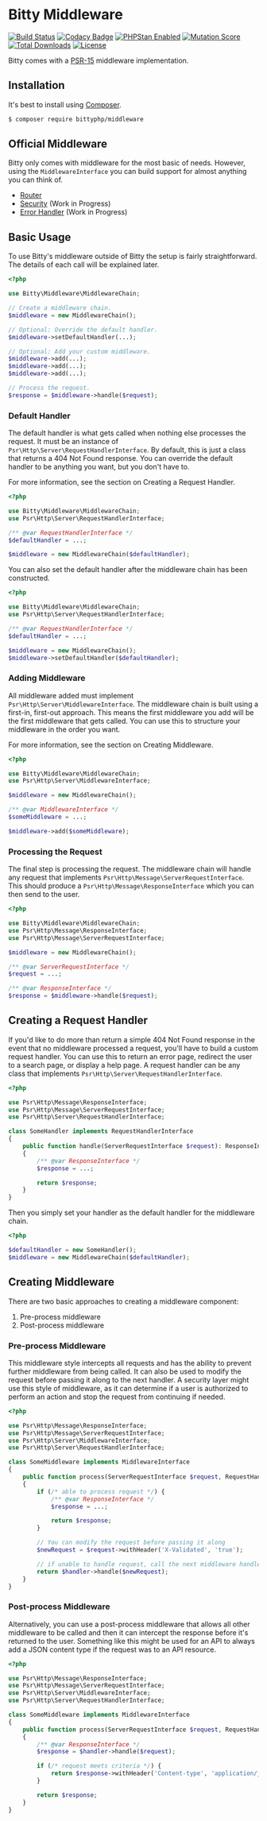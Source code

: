 # Bitty Middleware

[![Build Status](https://travis-ci.org/bittyphp/middleware.svg?branch=master)](https://travis-ci.org/bittyphp/middleware)
[![Codacy Badge](https://api.codacy.com/project/badge/Coverage/c4439e8d27304c6f96caaec42d252650)](https://www.codacy.com/app/bittyphp/middleware)
[![PHPStan Enabled](https://img.shields.io/badge/PHPStan-enabled-brightgreen.svg?style=flat)](https://github.com/phpstan/phpstan)
[![Mutation Score](https://badge.stryker-mutator.io/github.com/bittyphp/middleware/master)](https://infection.github.io)
[![Total Downloads](https://poser.pugx.org/bittyphp/middleware/downloads)](https://packagist.org/packages/bittyphp/middleware)
[![License](https://poser.pugx.org/bittyphp/middleware/license)](https://packagist.org/packages/bittyphp/middleware)

Bitty comes with a [PSR-15](https://www.php-fig.org/psr/psr-15/) middleware implementation.

## Installation

It's best to install using [Composer](https://getcomposer.org/).

```sh
$ composer require bittyphp/middleware
```

## Official Middleware

Bitty only comes with middleware for the most basic of needs. However, using the `MiddlewareInterface` you can build support for almost anything you can think of.

- [Router](https://github.com/bittyphp/router)
- [Security](https://github.com/bittyphp/security) (Work in Progress)
- [Error Handler](https://github.com/bittyphp/error-handler) (Work in Progress)

## Basic Usage

To use Bitty's middleware outside of Bitty the setup is fairly straightforward. The details of each call will be explained later.

```php
<?php

use Bitty\Middleware\MiddlewareChain;

// Create a middleware chain.
$middleware = new MiddlewareChain();

// Optional: Override the default handler.
$middleware->setDefaultHandler(...);

// Optional: Add your custom middleware.
$middleware->add(...);
$middleware->add(...);
$middleware->add(...);

// Process the request.
$response = $middleware->handle($request);
```

### Default Handler

The default handler is what gets called when nothing else processes the request. It must be an instance of `Psr\Http\Server\RequestHandlerInterface`. By default, this is just a class that returns a 404 Not Found response. You can override the default handler to be anything you want, but you don't have to.

For more information, see the section on Creating a Request Handler.

```php
<?php

use Bitty\Middleware\MiddlewareChain;
use Psr\Http\Server\RequestHandlerInterface;

/** @var RequestHandlerInterface */
$defaultHandler = ...;

$middleware = new MiddlewareChain($defaultHandler);
```

You can also set the default handler after the middleware chain has been constructed.

```php
<?php

use Bitty\Middleware\MiddlewareChain;
use Psr\Http\Server\RequestHandlerInterface;

/** @var RequestHandlerInterface */
$defaultHandler = ...;

$middleware = new MiddlewareChain();
$middleware->setDefaultHandler($defaultHandler);
```

### Adding Middleware

All middleware added must implement `Psr\Http\Server\MiddlewareInterface`. The middleware chain is built using a first-in, first-out approach. This means the first middleware you add will be the first middleware that gets called. You can use this to structure your middleware in the order you want.

For more information, see the section on Creating Middleware.

```php
<?php

use Bitty\Middleware\MiddlewareChain;
use Psr\Http\Server\MiddlewareInterface;

$middleware = new MiddlewareChain();

/** @var MiddlewareInterface */
$someMiddleware = ...;

$middleware->add($someMiddleware);
```

### Processing the Request

The final step is processing the request. The middleware chain will handle any request that implements `Psr\Http\Message\ServerRequestInterface`. This should produce a `Psr\Http\Message\ResponseInterface` which you can then send to the user.

```php
<?php

use Bitty\Middleware\MiddlewareChain;
use Psr\Http\Message\ResponseInterface;
use Psr\Http\Message\ServerRequestInterface;

$middleware = new MiddlewareChain();

/** @var ServerRequestInterface */
$request = ...;

/** @var ResponseInterface */
$response = $middleware->handle($request);
```

## Creating a Request Handler

If you'd like to do more than return a simple 404 Not Found response in the event that no middleware processed a request, you'll have to build a custom request handler. You can use this to return an error page, redirect the user to a search page, or display a help page. A request handler can be any class that implements `Psr\Http\Server\RequestHandlerInterface`.

```php
<?php

use Psr\Http\Message\ResponseInterface;
use Psr\Http\Message\ServerRequestInterface;
use Psr\Http\Server\RequestHandlerInterface;

class SomeHandler implements RequestHandlerInterface
{
    public function handle(ServerRequestInterface $request): ResponseInterface
    {
        /** @var ResponseInterface */
        $response = ...;

        return $response;
    }
}
```

Then you simply set your handler as the default handler for the middleware chain.

```php
<?php

$defaultHandler = new SomeHandler();
$middleware = new MiddlewareChain($defaultHandler);
```

## Creating Middleware

There are two basic approaches to creating a middleware component:

  1. Pre-process middleware
  2. Post-process middleware

### Pre-process Middleware

This middleware style intercepts all requests and has the ability to prevent further middleware from being called. It can also be used to modify the request before passing it along to the next handler. A security layer might use this style of middleware, as it can determine if a user is authorized to perform an action and stop the request from continuing if needed.

```php
<?php

use Psr\Http\Message\ResponseInterface;
use Psr\Http\Message\ServerRequestInterface;
use Psr\Http\Server\MiddlewareInterface;
use Psr\Http\Server\RequestHandlerInterface;

class SomeMiddleware implements MiddlewareInterface
{
    public function process(ServerRequestInterface $request, RequestHandlerInterface $handler): ResponseInterface
    {
        if (/* able to process request */) {
            /** @var ResponseInterface */
            $response = ...;

            return $response;
        }

        // You can modify the request before passing it along
        $newRequest = $request->withHeader('X-Validated', 'true');

        // if unable to handle request, call the next middleware handler
        return $handler->handle($newRequest);
    }
}
```

### Post-process Middleware

Alternatively, you can use a post-process middleware that allows all other middleware to be called and then it can intercept the response before it's returned to the user. Something like this might be used for an API to always add a JSON content type if the request was to an API resource.

```php
<?php

use Psr\Http\Message\ResponseInterface;
use Psr\Http\Message\ServerRequestInterface;
use Psr\Http\Server\MiddlewareInterface;
use Psr\Http\Server\RequestHandlerInterface;

class SomeMiddleware implements MiddlewareInterface
{
    public function process(ServerRequestInterface $request, RequestHandlerInterface $handler): ResponseInterface
    {
        /** @var ResponseInterface */
        $response = $handler->handle($request);

        if (/* request meets criteria */) {
            return $response->withHeader('Content-type', 'application/json');
        }

        return $response;
    }
}
```
